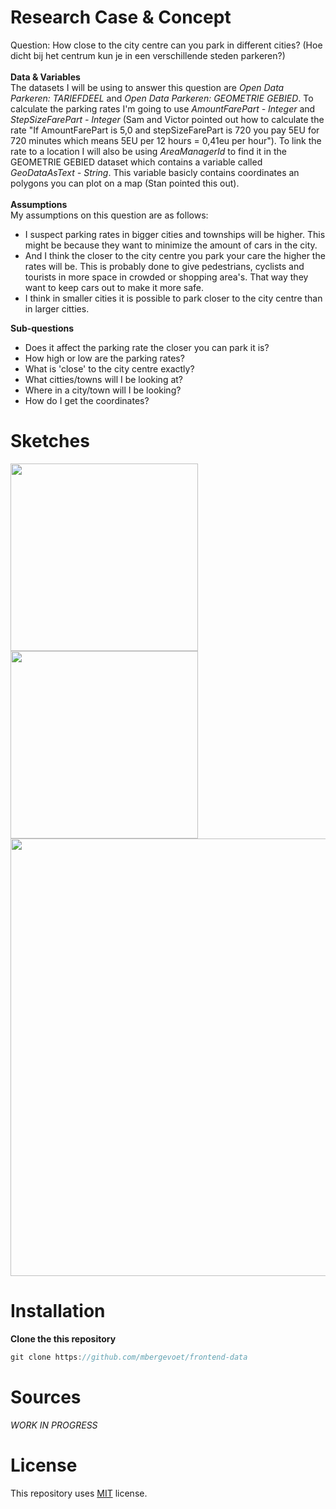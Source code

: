 # Research Case & Concept

Question: How close to the city centre can you park in different cities? (Hoe dicht bij het centrum kun je in een verschillende steden parkeren?) <br>
<br>
**Data & Variables** <br>
The datasets I will be using to answer this question are _Open Data Parkeren: TARIEFDEEL_ and _Open Data Parkeren: GEOMETRIE GEBIED_. To calculate the parking rates I'm going to use _AmountFarePart - Integer_ and _StepSizeFarePart - Integer_ (Sam and Victor pointed out how to calculate the rate "If AmountFarePart is 5,0 and stepSizeFarePart is 720 you pay 5EU for 720 minutes which means 5EU per 12 hours = 0,41eu per hour"). To link the rate to a location I will also be using _AreaManagerId_ to find it in the GEOMETRIE GEBIED dataset which contains a variable called _GeoDataAsText - String_. This variable basicly contains coordinates an polygons you can plot on a map (Stan pointed this out). <br>
<br>
**Assumptions** <br>
My assumptions on this question are as follows:
* I suspect parking rates in bigger cities and townships will be higher. This might be because they want to minimize the amount of cars in the city.
* And I think the closer to the city centre you park your care the higher the rates will be. This is probably done to give pedestrians, cyclists and tourists in more space in crowded or shopping area's. That way they want to keep cars out to make it more safe.
* I think in smaller cities it is possible to park closer to the city centre than in larger citties.

**Sub-questions**
- Does it affect the parking rate the closer you can park it is?
- How high or low are the parking rates?
- What is 'close' to the city centre exactly?
- What citties/towns will I be looking at?
- Where in a city/town will I be looking?
- How do I get the coordinates?

# Sketches

<img src="https://i.imgur.com/CNazY7E.png" height="300"/>
<img src="https://i.imgur.com/7q2VVrb.png" height="300"/>
<img src="https://i.imgur.com/UY49o7u.png" width="700"/>

# Installation

**Clone the this repository** 
```js
git clone https://github.com/mbergevoet/frontend-data
```

# Sources

_WORK IN PROGRESS_

# License

This repository uses [MIT](https://github.com/mbergevoet/iCOV-redesign/blob/master/LICENSE) license.
